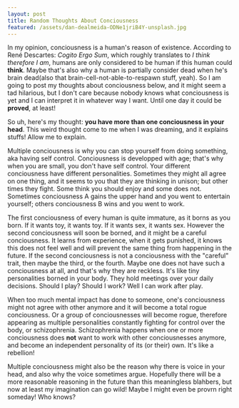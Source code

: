 ```yaml
---
layout: post
title: Random Thoughts About Conciousness
featured: /assets/dan-dealmeida-ODNe1jriB4Y-unsplash.jpg
---
```


In my opinion, conciousness is a human's reason of existence. According to René Descartes: _Cogito Ergo Sum_, which roughly translates to _I think therefore I am_, humans are only considered to be human if this human could __think__. Maybe that's also why a human is partially consider dead when he's brain dead(also that brain-cell-not-able-to-respawn stuff, yeah). So I am going to post my thoughts about conciousness below, and it might seem a tad hilarious, but I don't care because nobody knows what conciousness is yet and I can interpret it in whatever way I want. Until one day it could be __proved__, at least!

So uh, here's my thought: __you have more than one conciousness in your head__. This weird thought come to me when I was dreaming, and it explains stuffs! Allow me to explain.

Multiple conciousness is why you can stop yourself from doing something, aka having self control. Conciousness is developped with age; that's why when you are small, you don't have self control. Your different conciousness have different personalities. Sometimes they might all agree on one thing, and it seems to you that they are thinking in unison; but other times they fight. Some think you should enjoy and some does not. Sometimes conciousness A gains the upper hand and you went to entertain yourself; others conciousness B wins and you went to work. 

The first conciousness of every human is quite immature, as it borns as you born. If it wants toy, it wants toy. If it wants sex, it wants sex. However the second conciousness will soon be borned, and it might be a careful conciousness. It learns from experience, when it gets punished, it knows this does not feel well and will prevent the same thing from happening in the future. If the second conciousness is not a conciousness with the "careful" trait, then maybe the third, or the fourth. Maybe one does not have such a conciousness at all, and that's why they are reckless. It's like tiny personalities borned in your body. They hold meetings over your daily decisions. Should I play? Should I work? Well I can work after play.

When too much mental impact has done to someone, one's conciousness might not agree with other anymore and it will become a total rogue conciousness. Or a group of conciousnesses will become rogue, therefore appearing as multiple personalities constantly fighting for control over the body, or schizophrenia. Schizophrenia happens when one or more conciousness does __not__ want to work with other conciousnesses anymore, and become an independent personality of its (or their) own. It's like a rebellion!

Multiple conciousness might also be the reason why there is voice in your head, and also why the voice sometimes argue. Hopefully there will be a more reasonable reasoning in the future than this meaningless blahbers, but now at least my imagination can go wild! Maybe I might even be provrn right someday! Who knows?
